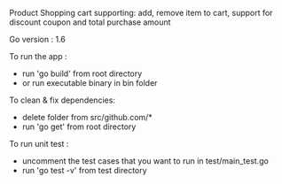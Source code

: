Product Shopping cart supporting: add, remove item to cart, support for discount coupon and total purchase amount

Go version : 1.6

To run the app : 
- run 'go build' from root directory 
- or run executable binary in bin folder

To clean & fix dependencies:
- delete folder from src/github.com/*
- run 'go get' from root directory

To run unit test : 
- uncomment the test cases that you want to run in test/main_test.go
- run 'go test -v' from test directory



